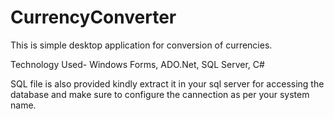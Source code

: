 # CurrencyConverter

This is simple desktop application for conversion of currencies.

Technology Used- Windows Forms, ADO.Net, SQL Server, C#

SQL file is also provided kindly extract it in your sql server for accessing the database and make sure to configure the cannection as per your system name.
